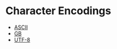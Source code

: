 # Character Encodings

- [ASCII](ISO-IEC_646/ASCII/README.md)
- [GB](GB/README.md)
- [UTF-8](Unicode/UTF-8/README.md)
